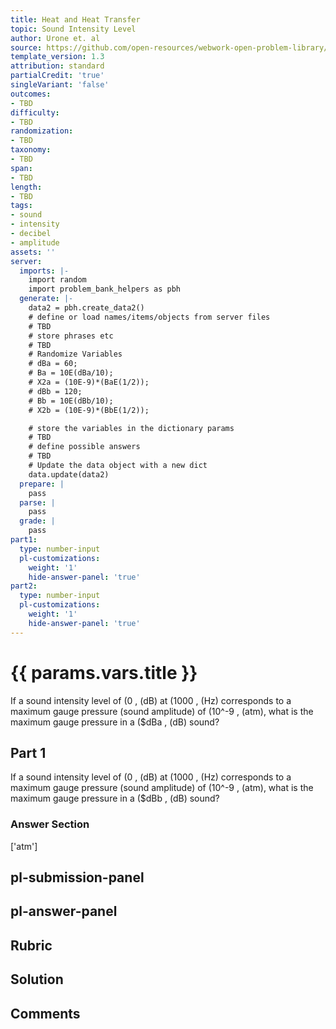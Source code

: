 ```yaml
---
title: Heat and Heat Transfer
topic: Sound Intensity Level
author: Urone et. al
source: https://github.com/open-resources/webwork-open-problem-library/tree/master/Contrib/BrockPhysics/College_Physics_Urone/17.Physics_of_Hearing/17-03.Sound_Intensity_Level/NU_U17_17_03_015.pg
template_version: 1.3
attribution: standard
partialCredit: 'true'
singleVariant: 'false'
outcomes:
- TBD
difficulty:
- TBD
randomization:
- TBD
taxonomy:
- TBD
span:
- TBD
length:
- TBD
tags:
- sound
- intensity
- decibel
- amplitude
assets: ''
server:
  imports: |-
    import random
    import problem_bank_helpers as pbh
  generate: |-
    data2 = pbh.create_data2()
    # define or load names/items/objects from server files
    # TBD
    # store phrases etc
    # TBD
    # Randomize Variables
    # dBa = 60;
    # Ba = 10E(dBa/10);
    # X2a = (10E-9)*(BaE(1/2));
    # dBb = 120;
    # Bb = 10E(dBb/10);
    # X2b = (10E-9)*(BbE(1/2));

    # store the variables in the dictionary params
    # TBD
    # define possible answers
    # TBD
    # Update the data object with a new dict
    data.update(data2)
  prepare: |
    pass
  parse: |
    pass
  grade: |
    pass
part1:
  type: number-input
  pl-customizations:
    weight: '1'
    hide-answer-panel: 'true'
part2:
  type: number-input
  pl-customizations:
    weight: '1'
    hide-answer-panel: 'true'
---
```


# {{ params.vars.title }} 


If a sound intensity level of (0 , (dB) at (1000 , (Hz) corresponds to a maximum gauge pressure (sound amplitude) of (10^-9 , (atm), what is the maximum gauge pressure in a ($dBa , (dB) sound?

## Part 1 
If a sound intensity level of (0 , (dB) at (1000 , (Hz) corresponds to a maximum gauge pressure (sound amplitude) of (10^-9 , (atm), what is the maximum gauge pressure in a ($dBb , (dB) sound? 


 ### Answer Section
['atm']

## pl-submission-panel 


## pl-answer-panel 


## Rubric 


## Solution 


## Comments 


